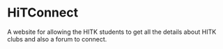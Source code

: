 # HiTConnect

A website for allowing the HITK students to get all the details about HITK clubs and also a forum to connect.